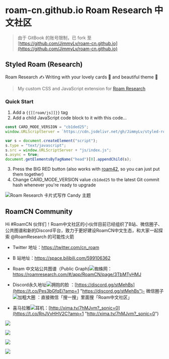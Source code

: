 # roam-cn.github.io Roam Research 中文社区

> 由于 GitBook 的账号限制，已 fork 至 [https://github.com/JimmyLv/roam-cn.github.io](https://github.com/JimmyLv/roam-cn.github.io)

## Styled Roam (Research)

Roam Research ✍️ Writing with your lovely cards 🧩 and beautiful theme 🎨

> My custom CSS and JavaScript extension for [Roam Research](https://roamresearch.com)

### Quick Start

1. Add a `{{[[roam/js]]}}` tag
2. Add a child JavaScript code block to it with this code...

```js
const CARD_MODE_VERSION = "cb1ded25";
window.URLScriptServer = `https://cdn.jsdelivr.net/gh/JimmyLv/styled-roam@${CARD_MODE_VERSION}/`;

var s = document.createElement("script");
s.type = "text/javascript";
s.src = window.URLScriptServer + "js/index.js";
s.async = true;
document.getElementsByTagName("head")[0].appendChild(s);
```

3. Press the BIG RED button (also works with [roam42](https://github.com/roamhacker/roam42), so you can just put them together)
4. Change CARD_MODE_VERSION value `cb1ded25` to the latest Git commit hash whenever you're ready to upgrade

![Roam Research 卡片式写作 Candy 主题](https://cdn.jsdelivr.net/gh/jimmylv/images@master/2020/09/Roam%20Research%20%E5%8D%A1%E7%89%87%E5%BC%8F%E5%86%99%E4%BD%9C%20Candy%20%E4%B8%BB%E9%A2%98.jpg)

## RoamCN Community

Hi #RoamCN 伙伴们！Roam中文社区的小伙伴目前已经组织了B站、微信圈子、公共图谱和新的Discord平台，致力于更好建设RoamCN中文生态，和大家一起探索 @RoamResearch 的可能性火箭 

- Twitter 地址：https://twitter.com/cn_roam
- B 站地址：https://space.bilibili.com/599106362
- Roam 中文站公共图谱（Public Graph)![蜘蛛网](https://abs-0.twimg.com/emoji/v2/svg/1f578.svg)：https://roamresearch.com/#/app/RoamCN/page/3TbMTyHMJ
- Discord永久地址![拥抱的脸](https://abs-0.twimg.com/emoji/v2/svg/1f917.svg) ：[https://discord.gg/stMehBs](https://t.co/Pes3bGfqEi?amp=1 "https://discord.gg/stMehBs")- 微信圈子![加粗大圈](https://abs-0.twimg.com/emoji/v2/svg/2b55.svg) ：直接微信「搜一搜」里面搜「Roam中文社区」

- 喜马拉雅![耳机](https://abs-0.twimg.com/emoji/v2/svg/1f3a7.svg)：[http://xima.tv/7hMJvm?_sonic=0](https://t.co/RnJVvHHV2C?amp=1 "http://xima.tv/7hMJvm?_sonic=0")

![](https://pbs.twimg.com/media/Ek6C1fpXYAEMpfB?format=jpg)

![](https://pbs.twimg.com/media/Ek6C1fuX0AAI7Wm?format=jpg)

![](https://pbs.twimg.com/media/Ek6C1neXYAEN6ph?format=jpg)

![](https://pbs.twimg.com/media/Ek6C1naXUAEqyJe?format=jpg)
